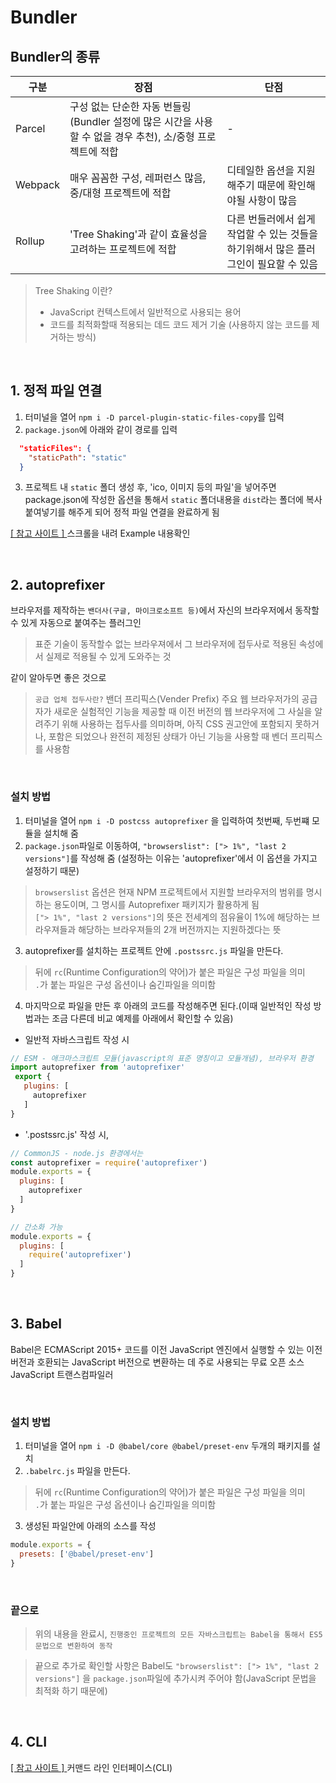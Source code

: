 # Bundler
## Bundler의 종류
구분 | 장점 | 단점
-- | -- | --
Parcel | 구성 없는 단순한 자동 번들링(Bundler 설정에 많은 시간을 사용할 수 없을 경우 추천), 소/중형 프로젝트에 적합 | -
Webpack | 매우 꼼꼼한 구성, 레퍼런스 많음, 중/대형 프로젝트에 적합 | 디테일한 옵션을 지원해주기 때문에 확인해야될 사항이 많음
Rollup | 'Tree Shaking'과 같이 효율성을 고려하는 프로젝트에 적합 | 다른 번들러에서 쉽게 작업할 수 있는 것들을 하기위해서 많은 플러그인이 필요할 수 있음

> Tree Shaking 이란?
> - JavaScript 컨텍스트에서 일반적으로 사용되는 용어
> - 코드를 최적화할때 적용되는 데드 코드 제거 기술 (사용하지 않는 코드를 제거하는 방식)

<br>

## 1. 정적 파일 연결
1. 터미널을 열어 `npm i -D parcel-plugin-static-files-copy`를 입력
2. `package.json`에 아래와 같이 경로를 입력
```json
  "staticFiles": {
    "staticPath": "static"
  }
```
3. 프로젝트 내 `static` 폴더 생성 후, 'ico, 이미지 등의 파일'을 넣어주면 package.json에 작성한 옵션을 통해서 `static` 폴더내용을 `dist`라는 폴더에 복사 붙여넣기를 해주게 되어 정적 파일 연결을 완료하게 됨

[ [ 참고 사이트 ] ](https://www.npmjs.com/package/parcel-plugin-static-files-copy) 스크롤을 내려 Example 내용확인

<br>

## 2. autoprefixer
브라우저를 제작하는 `밴더사(구글, 마이크로소프트 등)`에서 자신의 브라우저에서 동작할 수 있게 자동으로 붙여주는 플러그인

> 표준 기술이 동작할수 없는 브라우져에서 그 브라우저에 접두사로 적용된 속성에서 실제로 적용될 수 있게 도와주는 것

같이 알아두면 좋은 것으로
> `공급 업체 접두사란?` 밴더 프리픽스(Vender Prefix)
> 주요 웹 브라우저가의 공급자가 새로운 실험적인 기능을 제공할 때 이전 버전의 웹 브라우저에 그 사실을 알려주기 위해 사용하는 접두사를 의미하며, 아직 CSS 권고안에 포함되지 못하거나, 포함은 되었으나 완전히 제정된 상태가 아닌 기능을 사용할 때 벤더 프리픽스를 사용함

<br>

### 설치 방법
1. 터미널을 열어 `npm i -D postcss autoprefixer` 을 입력하여 첫번째, 두번쨰 모듈을 설치해 줌
2. `package.json`파일로 이동하여, `"browserslist": ["> 1%", "last 2 versions"]`를 작성해 줌 (설정하는 이유는 'autoprefixer'에서 이 옵션을 가지고 설정하기 때문)
> `browserslist` 옵션은 현재 NPM 프로젝트에서 지원할 브라우저의 범위를 명시하는 용도이며, 그 명시를 Autoprefixer 패키지가 활용하게 됨<br>
> `["> 1%", "last 2 versions"]`의 뜻은 전세계의 점유율이 1%에 해당하는 브라우져들과 해당하는 브라우져들의 2개 버전까지는 지원하겠다는 뜻
3. autoprefixer를 설치하는 프로젝트 안에 `.postssrc.js` 파일을 만든다.
> 뒤에 `rc`(Runtime Configuration의 약어)가 붙은 파일은 구성 파일을 의미<br>
> `.`가 붙는 파일은 구성 옵션이나 숨긴파일을 의미함
4. 마지막으로 파일을 만든 후 아래의 코드를 작성해주면 된다.(이때 일반적인 작성 방법과는  조금 다른데 비교 예제를 아래에서 확인할 수 있음)

- 일반적 자바스크립트 작성 시
```js
// ESM - 애크마스크립트 모듈(javascript의 표준 명칭이고 모듈개념), 브라우저 환경
import autoprefixer from 'autoprefixer'
 export {
   plugins: [
     autoprefixer
   ]
}
```
- '.postssrc.js' 작성 시,
```js
// CommonJS - node.js 환경에서는
const autoprefixer = require('autoprefixer')
module.exports = {
  plugins: [
    autoprefixer
  ]
}
```
```js
// 간소화 가능
module.exports = {
  plugins: [
    require('autoprefixer')
  ]
}
```

<br>

## 3. Babel
Babel은 ECMAScript 2015+ 코드를 이전 JavaScript 엔진에서 실행할 수 있는 이전 버전과 호환되는 JavaScript 버전으로 변환하는 데 주로 사용되는 무료 오픈 소스 JavaScript 트랜스컴파일러

<br>

### 설치 방법
1. 터미널을 열어 `npm i -D @babel/core @babel/preset-env` 두개의 패키지를 설치
2. `.babelrc.js` 파일을 만든다.
> 뒤에 `rc`(Runtime Configuration의 약어)가 붙은 파일은 구성 파일을 의미<br>
> `.`가 붙는 파일은 구성 옵션이나 숨긴파일을 의미함
3. 생성된 파일안에 아래의 소스를 작성
```js
module.exports = {
  presets: ['@babel/preset-env']
}
```
<br>

### 끝으로
> 위의 내용을 완료시, `진행중인 프로젝트의 모든 자바스크립트는 Babel을 통해서 ES5 문법으로 변환하여 동작`

> 끝으로 추가로 확인할 사항은 Babel도 `"browserslist": ["> 1%", "last 2 versions"]` 을 `package.json`파일에 추가시켜 주어야 함(JavaScript 문법을 최적화 하기 때문에)

<br>

## 4. CLI
[ [ 참고 사이트 ] ](https://ko.parceljs.org/cli.html) 커맨드 라인 인터페이스(CLI)
